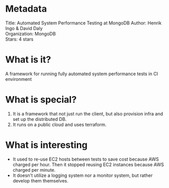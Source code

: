 # Metadata
Title: Automated System Performance Testing at MongoDB
Author: Henrik Ingo & David Daly  
Organization: MongoDB  
Stars: 4 stars

# What is it?
A framework for running fully automated system performance tests in CI environment

# What is special?
1. It is a framework that not just run the client, but also provision infra and set up the distributed DB.
2. It runs on a public cloud and uses terraform.

# What is interesting
* It used to re-use EC2 hosts between tests to save cost because AWS charged per hour.
  Then it stopped reusing EC2 instances because AWS charged per minute.
* It doesn't utilize a logging system nor a monitor system, but rather develop them themselves.
